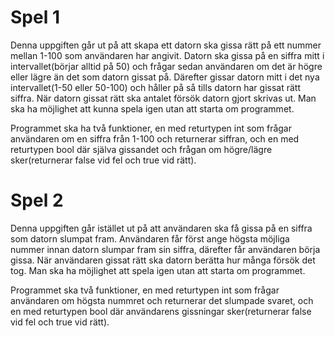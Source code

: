 # Spel 1

Denna uppgiften går ut på att skapa ett datorn ska gissa rätt på ett nummer mellan 1-100 som användaren har angivit. Datorn ska gissa på en siffra mitt i intervallet(börjar alltid på 50) och frågar sedan användaren om det är högre eller lägre än det som datorn gissat på. Därefter gissar datorn mitt i det nya intervallet(1-50 eller 50-100) och håller på så tills datorn har gissat rätt siffra. När datorn gissat rätt ska antalet försök datorn gjort skrivas ut.
Man ska ha möjlighet att kunna spela igen utan att starta om programmet.

Programmet ska ha två funktioner, en med returtypen int som frågar användaren om en siffra från 1-100 och returnerar siffran, och en med returtypen bool där själva gissandet och frågan om högre/lägre sker(returnerar false vid fel och true vid rätt).

# Spel 2

Denna uppgiften går istället ut på att användaren ska få gissa på en siffra som datorn slumpat fram. Användaren får först ange högsta möjliga nummer innan datorn slumpar fram sin siffra, därefter får användaren börja gissa. När användaren gissat rätt ska datorn berätta hur många försök det tog. Man ska ha möjlighet att spela igen utan att starta om programmet.

Programmet ska två funktioner, en med returtypen int som frågar användaren om högsta nummret och returnerar det slumpade svaret, och en med returtypen bool där användarens gissningar sker(returnerar false vid fel och true vid rätt).
